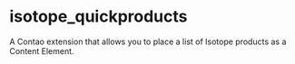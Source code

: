 isotope_quickproducts
=====================

A Contao extension that allows you to place a list of Isotope products as a Content Element.
